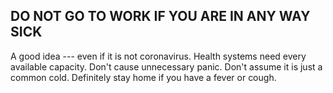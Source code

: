 ## DO NOT GO TO WORK IF YOU ARE IN ANY WAY SICK 

A good idea --- even if it is not coronavirus. Health systems need every available capacity. Don't cause unnecessary panic. Don't assume it is just a common cold. Definitely stay home if you have a fever or cough.